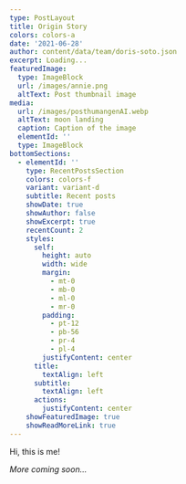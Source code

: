 ```yaml
---
type: PostLayout
title: Origin Story
colors: colors-a
date: '2021-06-28'
author: content/data/team/doris-soto.json
excerpt: Loading...
featuredImage:
  type: ImageBlock
  url: /images/annie.png
  altText: Post thumbnail image
media:
  url: /images/posthumangenAI.webp
  altText: moon landing
  caption: Caption of the image
  elementId: ''
  type: ImageBlock
bottomSections:
  - elementId: ''
    type: RecentPostsSection
    colors: colors-f
    variant: variant-d
    subtitle: Recent posts
    showDate: true
    showAuthor: false
    showExcerpt: true
    recentCount: 2
    styles:
      self:
        height: auto
        width: wide
        margin:
          - mt-0
          - mb-0
          - ml-0
          - mr-0
        padding:
          - pt-12
          - pb-56
          - pr-4
          - pl-4
        justifyContent: center
      title:
        textAlign: left
      subtitle:
        textAlign: left
      actions:
        justifyContent: center
    showFeaturedImage: true
    showReadMoreLink: true
---
```

Hi, this is me!

*More coming soon...*
